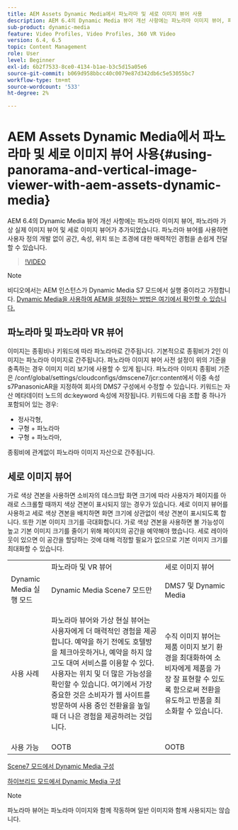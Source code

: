 ```yaml
---
title: AEM Assets Dynamic Media에서 파노라마 및 세로 이미지 뷰어 사용
description: AEM 6.4의 Dynamic Media 뷰어 개선 사항에는 파노라마 이미지 뷰어, 파노라마 가상 실제 이미지 뷰어 및 세로 이미지 뷰어가 추가되었습니다. 파노라마 뷰어를 사용하면 사용자 정의 개발 없이 공간, 속성, 위치 또는 조경에 대한 매력적인 경험을 손쉽게 전달할 수 있습니다.
sub-product: dynamic-media
feature: Video Profiles, Video Profiles, 360 VR Video
version: 6.4, 6.5
topic: Content Management
role: User
level: Beginner
exl-id: 6b2f7533-8ce0-4134-b1ae-b3c5d15a05e6
source-git-commit: b069d958bbcc40c0079e87d342db6c5e53055bc7
workflow-type: tm+mt
source-wordcount: '533'
ht-degree: 2%

---
```


# AEM Assets Dynamic Media에서 파노라마 및 세로 이미지 뷰어 사용{#using-panorama-and-vertical-image-viewer-with-aem-assets-dynamic-media}

AEM 6.4의 Dynamic Media 뷰어 개선 사항에는 파노라마 이미지 뷰어, 파노라마 가상 실제 이미지 뷰어 및 세로 이미지 뷰어가 추가되었습니다. 파노라마 뷰어를 사용하면 사용자 정의 개발 없이 공간, 속성, 위치 또는 조경에 대한 매력적인 경험을 손쉽게 전달할 수 있습니다.

>[!VIDEO](https://video.tv.adobe.com/v/24156/?quality=9&learn=on)

>[!NOTE]
>
>비디오에서는 AEM 인스턴스가 Dynamic Media S7 모드에서 실행 중이라고 가정합니다. [Dynamic Media을 사용하여 AEM을 설정하는 방법은 여기에서 확인할 수 있습니다.](https://helpx.adobe.com/kr/experience-manager/6-3/assets/using/config-dynamic-fp-14410.html)

## 파노라마 및 파노라마 VR 뷰어

이미지는 종횡비나 키워드에 따라 파노라마로 간주됩니다. 기본적으로 종횡비가 2인 이미지는 파노라마 이미지로 간주됩니다. 파노라마 이미지 뷰어 사전 설정이 위의 기준을 충족하는 경우 이미지 미리 보기에 사용할 수 있게 됩니다. 파노라마 이미지 종횡비 기준은 /conf/global/settings/cloudconfigs/dmscene7/jcr:content에서 이중 속성 s7PanasonicAR을 지정하여 회사의 DMS7 구성에서 수정할 수 있습니다. 키워드는 자산 메타데이터 노드의 dc:keyword 속성에 저장됩니다. 키워드에 다음 조합 중 하나가 포함되어 있는 경우:

* 정사각형,
* 구형 + 파노라마
* 구형 + 파노라마,

종횡비에 관계없이 파노라마 이미지 자산으로 간주됩니다.

## 세로 이미지 뷰어

가로 색상 견본을 사용하면 소비자의 데스크탑 화면 크기에 따라 사용자가 페이지를 아래로 스크롤할 때까지 색상 견본이 표시되지 않는 경우가 있습니다. 세로 이미지 뷰어를 사용하고 세로 색상 견본을 배치하면 화면 크기에 상관없이 색상 견본이 표시되도록 합니다. 또한 기본 이미지 크기를 극대화합니다. 가로 색상 견본을 사용하면 볼 가능성이 높고 기본 이미지 크기를 줄이기 위해 페이지의 공간을 예약해야 했습니다. 세로 레이아웃이 있으면 이 공간을 할당하는 것에 대해 걱정할 필요가 없으므로 기본 이미지 크기를 최대화할 수 있습니다.

<table> 
 <tbody>
  <tr>
   <td> </td>
   <td>파노라마 및 VR 뷰어</td>
   <td>세로 이미지 뷰어</td>
  </tr>
  <tr>
   <td>Dynamic Media 실행 모드</td>
   <td>Dynamic Media Scene7 모드만</td>
   <td>DMS7 및 Dynamic Media</td>
  </tr>
  <tr>
   <td>사용 사례</td>
   <td><p>파노라마 뷰어와 가상 현실 뷰어는 사용자에게 더 매력적인 경험을 제공합니다. 예약을 하기 전에도 호텔방을 체크아웃하거나, 예약을 하지 않고도 대여 서비스를 이용할 수 있다. 사용자는 위치 및 더 많은 가능성을 확인할 수 있습니다. 여기에서 가장 중요한 것은 소비자가 웹 사이트를 방문하여 사용 중인 전환율을 높일 때 더 나은 경험을 제공하려는 것입니다.</p> <p> </p> </td> 
   <td><p>수직 이미지 뷰어는 제품 이미지 보기 환경을 최대화하여 소비자에게 제품을 가장 잘 표현할 수 있도록 함으로써 전환을 유도하고 반품을 최소화할 수 있습니다.</p> <p> </p> </td>
  </tr>
  <tr>
   <td>사용 가능 </td>
   <td>OOTB</td>
   <td>OOTB</td>
  </tr>
 </tbody>
</table>

[Scene7 모드에서 Dynamic Media 구성](https://helpx.adobe.com/experience-manager/6-5/assets/using/config-dms7.html)

[하이브리드 모드에서 Dynamic Media 구성](https://helpx.adobe.com/kr/experience-manager/6-5/assets/using/config-dynamic.html)

>[!NOTE]
>
>파노라마 뷰어는 파노라마 이미지와 함께 작동하며 일반 이미지와 함께 사용되지는 않습니다.
